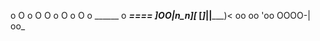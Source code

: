 
<div align="center">


 
 </div>
 
   o O o O  O o O o O
                     o
           ______     o
  ____====  ]OO|_n_n__][_
  [_______]_|__|_________)<
   oo   oo  'oo OOOO-| oo\_
